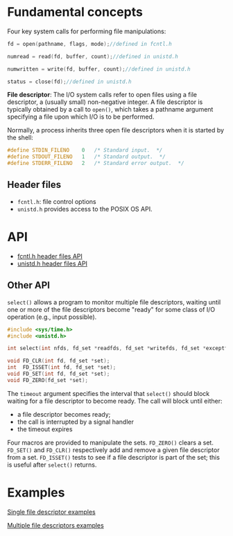 # Fundamental concepts

Four key system calls for performing file manipulations:

```c
fd = open(pathname, flags, mode);//defined in fcntl.h
```
```c
numread = read(fd, buffer, count);//defined in unistd.h
```
```c
numwritten = write(fd, buffer, count);//defined in unistd.h
```
```c
status = close(fd);//defined in unistd.h
```

**File descriptor**: The I/O system calls refer to open files using a file descriptor, a (usually small) non-negative integer. A file descriptor is typically obtained by a call to ``open()``, which takes a pathname argument specifying a file upon which I/O is to be performed.

Normally, a process inherits three open file descriptors when it is started by the shell:

```c
#define	STDIN_FILENO	0	/* Standard input.  */
#define	STDOUT_FILENO	1	/* Standard output.  */
#define	STDERR_FILENO	2	/* Standard error output.  */
```

## Header files

* ``fcntl.h``: file control options
* ``unistd.h`` provides access to the POSIX OS API.

# API

* [fcntl.h header files API](fcntl.md)
* [unistd.h header files API](unistd.md)

## Other API

``select()`` allows a program to monitor multiple file descriptors, waiting until one or more of the file descriptors become "ready" for some class of I/O operation (e.g., input possible).

```c
#include <sys/time.h>
#include <unistd.h>

int select(int nfds, fd_set *readfds, fd_set *writefds, fd_set *exceptfds, struct timeval *timeout);

void FD_CLR(int fd, fd_set *set);
int  FD_ISSET(int fd, fd_set *set);
void FD_SET(int fd, fd_set *set);
void FD_ZERO(fd_set *set);
```

The ``timeout`` argument specifies the interval that ``select()`` should block waiting for a file descriptor to become ready. The call will block until either:
*  a file descriptor becomes ready;
*  the call is interrupted by a signal handler
*  the timeout expires

Four macros are provided to manipulate the sets. ``FD_ZERO()`` clears a set. ``FD_SET()`` and ``FD_CLR()`` respectively add and remove a given file descriptor from a set. ``FD_ISSET()`` tests to see if a file descriptor is part of the set; this is useful after ``select()`` returns.

# Examples

[Single file descriptor examples](Single%20file%20descriptor%20examples.md)

[Multiple file descriptors examples](Multiple%20file%20descriptors%20examples.md)